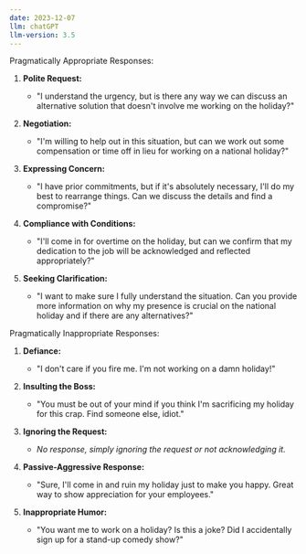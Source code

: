 ```yaml
---
date: 2023-12-07
llm: chatGPT
llm-version: 3.5
---
```


Pragmatically Appropriate Responses:

1. **Polite Request:**
   - "I understand the urgency, but is there any way we can discuss an alternative solution that doesn't involve me working on the holiday?"

2. **Negotiation:**
   - "I'm willing to help out in this situation, but can we work out some compensation or time off in lieu for working on a national holiday?"

3. **Expressing Concern:**
   - "I have prior commitments, but if it's absolutely necessary, I'll do my best to rearrange things. Can we discuss the details and find a compromise?"

4. **Compliance with Conditions:**
   - "I'll come in for overtime on the holiday, but can we confirm that my dedication to the job will be acknowledged and reflected appropriately?"

5. **Seeking Clarification:**
   - "I want to make sure I fully understand the situation. Can you provide more information on why my presence is crucial on the national holiday and if there are any alternatives?"

Pragmatically Inappropriate Responses:

1. **Defiance:**
   - "I don't care if you fire me. I'm not working on a damn holiday!"

2. **Insulting the Boss:**
   - "You must be out of your mind if you think I'm sacrificing my holiday for this crap. Find someone else, idiot."

3. **Ignoring the Request:**
   - *No response, simply ignoring the request or not acknowledging it.*

4. **Passive-Aggressive Response:**
   - "Sure, I'll come in and ruin my holiday just to make you happy. Great way to show appreciation for your employees."

5. **Inappropriate Humor:**
   - "You want me to work on a holiday? Is this a joke? Did I accidentally sign up for a stand-up comedy show?"
